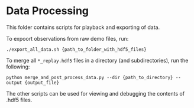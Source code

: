 # Data Processing

This folder contains scripts for playback and exporting of data.

To expoort observations from raw demo files, run:
```
./export_all_data.sh {path_to_folder_with_hdf5_files}
```

To merge all `*_replay.hdf5` files in a directory (and subdirectories), run the following:
```
python merge_and_post_process_data.py --dir {path_to_directory} --output {output_file}
```

The other scripts can be used for viewing and debugging the contents of .hdf5 files.